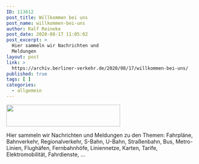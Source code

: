 ```yaml
---
ID: 113612
post_title: Willkommen bei uns
post_name: willkommen-bei-uns
author: Ralf Reineke
post_date: 2020-08-17 11:05:02
post_excerpt: >
  Hier sammeln wir Nachrichten und
  Meldungen
layout: post
link: >
  https://archiv.berliner-verkehr.de/2020/08/17/willkommen-bei-uns/
published: true
tags: [ ]
categories:
  - allgemein
---
```

<img class="alignnone size-medium wp-image-113613" src="https://archiv.berliner-verkehr.de/wp-content/uploads/hauptgrafik40-300x58.png" alt="" width="300" height="58" />

Hier sammeln wir Nachrichten und Meldungen zu den Themen:
Fahrpläne, Bahnverkehr, Regionalverkehr, S-Bahn, U-Bahn, Straßenbahn, Bus, Metro-Linien, Flughäfen, Fernbahnhöfe, Liniennetze, Karten, Tarife, Elektromobilität, Fahrdienste, …